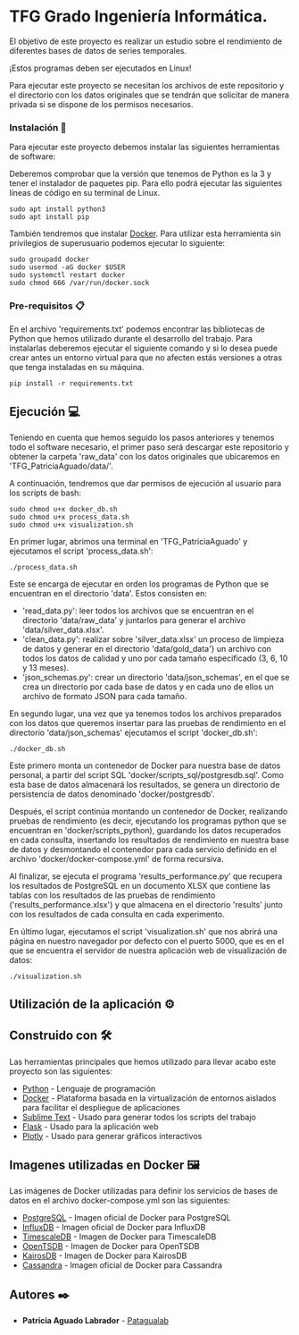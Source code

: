# TFG Grado Ingeniería Informática.

El objetivo de este proyecto es realizar un estudio sobre el rendimiento de diferentes bases de datos de series temporales.

¡Estos programas deben ser ejecutados en Linux!

Para ejecutar este proyecto se necesitan los archivos de este repositorio y el directorio con los datos originales que se tendrán que solicitar de manera privada si se dispone de los permisos necesarios.

### Instalación 🔧

Para ejecutar este proyecto debemos instalar las siguientes herramientas de software:

Deberemos comprobar que la versión que tenemos de Python es la 3 y tener el instalador de paquetes pip. Para ello podrá ejecutar las siguientes líneas de código en su terminal de Linux.
```
sudo apt install python3
sudo apt install pip
```
También tendremos que instalar [Docker](https://docs.docker.com/engine/install/ubuntu/). Para utilizar esta herramienta sin privilegios de superusuario podemos ejecutar lo siguiente:

```
sudo groupadd docker
sudo usermod -aG docker $USER
sudo systemctl restart docker
sudo chmod 666 /var/run/docker.sock
```

### Pre-requisitos 📋

En el archivo 'requirements.txt' podemos encontrar las bibliotecas de Python que hemos utilizado durante el desarrollo del trabajo. Para instalarlas deberemos ejecutar el siguiente comando y si lo desea puede crear antes un entorno virtual para que no afecten estás versiones a otras que tenga instaladas en su máquina.

```
pip install -r requirements.txt
```
## Ejecución 💻

Teniendo en cuenta que hemos seguido los pasos anteriores y tenemos todo el software necesario, el primer paso será descargar este repositorio y obtener la carpeta 'raw_data' con los datos originales que ubicaremos en 'TFG_PatriciaAguado/data/'.

A continuación, tendremos que dar permisos de ejecución al usuario para los scripts de bash:

```
sudo chmod u+x docker_db.sh
sudo chmod u+x process_data.sh
sudo chmod u+x visualization.sh
```
En primer lugar, abrimos una terminal en 'TFG_PatriciaAguado' y ejecutamos el script 'process_data.sh':
```
./process_data.sh
```
Este se encarga de ejecutar en orden los programas de Python que se encuentran en el directorio 'data'. Estos consisten en:
* 'read_data.py': leer todos los archivos que se encuentran en el directorio 'data/raw_data' y juntarlos para generar el archivo 'data/silver_data.xlsx'.
* 'clean_data.py': realizar sobre 'silver_data.xlsx' un proceso de limpieza de datos y generar en el directorio 'data/gold_data'} un archivo con todos los datos de calidad y uno por cada tamaño especificado (3, 6, 10 y 13 meses).
* 'json_schemas.py': crear un directorio 'data/json_schemas', en el que se crea un directorio por cada base de datos y en cada uno de ellos un archivo de formato JSON para cada tamaño.
  
En segundo lugar, una vez que ya tenemos todos los archivos preparados con los datos que queremos insertar para las pruebas de rendimiento en el directorio 'data/json_schemas' ejecutamos el script 'docker_db.sh':
```
./docker_db.sh
```
Este primero monta un contenedor de Docker para nuestra base de datos personal, a partir del script SQL 'docker/scripts_sql/postgresdb.sql'. Como esta base de datos almacenará los resultados, se genera un directorio de persistencia de datos denominado 'docker/postgresdb'.

Después, el script continúa montando un contenedor de Docker, realizando pruebas de rendimiento (es decir, ejecutando los programas python que se encuentran en 'docker/scripts_python), guardando los datos recuperados en cada consulta, insertando los resultados de rendimiento en nuestra base de datos y desmontando el contenedor para cada servicio definido en el archivo 'docker/docker-compose.yml' de forma recursiva.

Al finalizar, se ejecuta el programa 'results_performance.py' que recupera los resultados de PostgreSQL en un documento XLSX que contiene las tablas con los resultados de las pruebas de rendimiento ('results_performance.xlsx') y que almacena en el directorio 'results' junto con los resultados de cada consulta en cada experimento.

En último lugar, ejecutamos el script 'visualization.sh' que nos abrirá una página en nuestro navegador por defecto con el puerto 5000, que es en el que se encuentra el servidor de nuestra aplicación web de visualización de datos:
```
./visualization.sh
```


## Utilización de la aplicación ⚙️



## Construido con 🛠️

Las herramientas principales que hemos utilizado para llevar acabo este proyecto son las siguientes:

* [Python](https://www.python.org/) - Lenguaje de programación
* [Docker](https://www.docker.com/) - Plataforma basada en la virtualización de entornos aislados para facilitar el despliegue de aplicaciones
* [Sublime Text](https://www.sublimetext.com/) - Usado para generar todos los scripts del trabajo
* [Flask](https://flask.palletsprojects.com/en/3.0.x/) - Usado para la aplicación web
* [Plotly](https://plotly.com/python/) - Usado para generar gráficos interactivos 

## Imagenes utilizadas en Docker 🖼️

Las imágenes de Docker utilizadas para definir los servicios de bases de datos en el archivo docker-compose.yml son las siguientes:

* [PostgreSQL](https://hub.docker.com/_/postgres) - Imagen oficial de Docker para PostgreSQL
* [InfluxDB](https://hub.docker.com/_/influxdb) - Imagen oficial de Docker para InfluxDB
* [TimescaleDB](https://hub.docker.com/r/timescale/timescaledb) - Imagen de Docker para TimescaleDB
* [OpenTSDB](https://hub.docker.com/r/petergrace/opentsdb-docker) - Imagen de Docker para OpenTSDB
* [KairosDB](https://hub.docker.com/r/elastisys/kairosdb) - Imagen de Docker para KairosDB
* [Cassandra](https://hub.docker.com/_/cassandra) - Imagen oficial de Docker para Cassandra

## Autores ✒️

* **Patricia Aguado Labrador** - [Patagualab](https://github.com/Patagualab)
